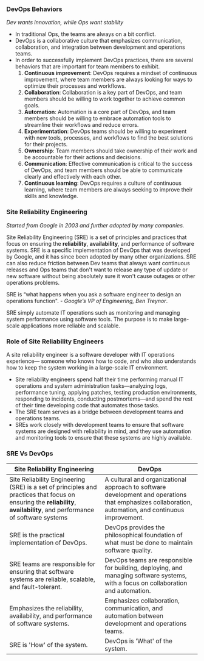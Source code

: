 ### DevOps Behaviors

*Dev wants innovation, while Ops want stability*

- In traditional Ops, the teams are always on a bit conflict.
- DevOps is a collaborative culture that emphasizes communication, collaboration, and integration between development and operations teams. 
- In order to successfully implement DevOps practices, there are several behaviors that are important for team members to exhibit.
  1. **Continuous improvement**: DevOps requires a mindset of continuous improvement, where team members are always looking for ways to optimize their processes and workflows.
  2. **Collaboration**: Collaboration is a key part of DevOps, and team members should be willing to work together to achieve common goals.
  3. **Automation**: Automation is a core part of DevOps, and team members should be willing to embrace automation tools to streamline their workflows and reduce errors.
  4. **Experimentation**: DevOps teams should be willing to experiment with new tools, processes, and workflows to find the best solutions for their projects.
  5. **Ownership**: Team members should take ownership of their work and be accountable for their actions and decisions.
  6. **Communication**: Effective communication is critical to the success of DevOps, and team members should be able to communicate clearly and effectively with each other.
  7. **Continuous learning**: DevOps requires a culture of continuous learning, where team members are always seeking to improve their skills and knowledge.

### Site Reliability Engineering

*Started from Google in 2003 and further adopted by many companies.*

Site Reliability Engineering (SRE) is a set of principles and practices that focus on ensuring the **reliability**, **availability**, and performance of software systems. SRE is a specific implementation of DevOps that was developed by Google, and it has since been adopted by many other organizations. SRE can also reduce friction between Dev teams that always want continuous releases and Ops teams that don't want to release any type of update or new software without being absolutely sure it won't cause outages or other operations problems.

SRE is “what happens when you ask a software engineer to design an operations function". - *Google’s VP of Engineering, Ben Treynor*.

SRE simply automate IT operations such as monitoring and managing system performance using software tools. The purpose is to make large-scale applications more reliable and scalable.

### Role of Site Reliability Engineers

A site reliability engineer is a software developer with IT operations experience— someone who knows how to code, and who also understands how to keep the system working in a large-scale IT environment.

- Site reliability engineers spend half their time performing manual IT operations and system administration tasks—analyzing logs, performance tuning, applying patches, testing production environments, responding to incidents, conducting postmortems—and spend the rest of their time developing code that automates those tasks.
- The SRE team serves as a bridge between development teams and operations teams.
- SREs work closely with development teams to ensure that software systems are designed with reliability in mind, and they use automation and monitoring tools to ensure that these systems are highly available.

### SRE Vs DevOps

| Site Reliability Engineering                                 | DevOps                                                       |
| ------------------------------------------------------------ | ------------------------------------------------------------ |
| Site Reliability Engineering (SRE) is a set of principles and practices that focus on ensuring the **reliability**, **availability**, and performance of software systems | A cultural and organizational approach to software development and operations that emphasizes collaboration, automation, and continuous improvement. |
| SRE is the practical implementation of DevOps.               | DevOps provides the philosophical foundation of what must be done to maintain software quality. |
| SRE teams are responsible for ensuring that software systems are reliable, scalable, and fault-tolerant. | DevOps teams are responsible for building, deploying, and managing software systems, with a focus on collaboration and automation. |
| Emphasizes the reliability, availability, and performance of software systems. | Emphasizes collaboration, communication, and automation between development and operations teams. |
| SRE is 'How' of the system.                                  | DevOps is 'What' of the system.                              |

